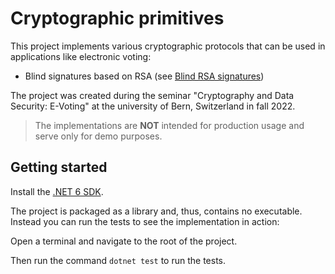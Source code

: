 # Cryptographic primitives

This project implements various cryptographic protocols that can be used in applications like electronic voting:

- Blind signatures based on RSA (see [Blind RSA signatures](https://en.wikipedia.org/wiki/Blind_signature#Blind_RSA_signatures))

The project was created during the seminar "Cryptography and Data Security: E-Voting" at the university of Bern, Switzerland in fall 2022.

> The implementations are **NOT** intended for production usage and serve only for demo purposes.

## Getting started

Install the [.NET 6 SDK](https://dotnet.microsoft.com/en-us/download/dotnet/6.0).

The project is packaged as a library and, thus, contains no executable. Instead you can run the tests to see the implementation in action:

Open a terminal and navigate to the root of the project.

Then run the command `dotnet test` to run the tests.